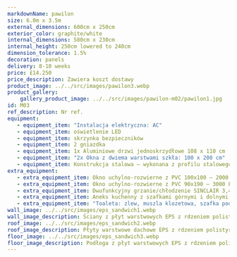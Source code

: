 ```yaml
---
markdownName: pawilon
size: 6.0m x 3.5m
external_dimensions: 600cm x 250cm
exterior_color: graphite/white
internal_dimensions: 580cm x 230cm
internal_height: 250cm lowered to 240cm
dimension_tolerance: 1.5%
decoration: panels
delivery: 8-10 weeks
price: £14.250
price_description: Zawiera koszt dostawy
product_image: ../../src/images/pawilon3.webp
product_gallery:
    gallery_product_image: ../../src/images/pawilon-m02/pawilon1.jpg
id: M03
ref_description: Nr ref.
equipment: 
   - equipment_item: "Instalacja elektryczna: AC"
   - equipment_item: oświetlenie LED
   - equipment_item: skrzynka bezpieczników
   - equipment_item: 2 gniazdka
   - equipment_item: 1x Aluminiowe drzwi jednoskrzydłowe 108 x 110 cm
   - equipment_item: "2x Okna z dwiema warstwami szkła: 100 x 200 cm"
   - equipment_item: Konstrukcja stalowa – wykonana z profilu stalowego 50x50x4 mm, w tym haki transportowe
extra_equipment:
   - extra_equipment_item: Okno uchylno-rozwierne z PVC 100x100 – 2000 PLN
   - extra_equipment_item: Okno uchylno-rozwierne z PVC 90x190 – 3000 PLN
   - extra_equipment_item: Dwufunkcyjny grzanie/chłodzenie SINCLAIR 3,4 kW – 4840 PLN
   - extra_equipment_item: Aneks kuchenny z szafkami górnymi i dolnymi, blatem, zlewem, kranem – 2300 PLN
   - extra_equipment_item: "Toaleta: zlew, muszla klozetowa, szafka pod zlewem, małe okno, podgrzewacz wody – 2000 PLN"
wall_image: ../../src/images/eps_sandwich1.webp
wall_image_description: Ściany z płyt warstwowych EPS z rdzeniem polistyrenowym o grubości 10 cm – współczynnik przenikania ciepła dla polistyrenu wynosi 0,38 W/m2K.
roof_image: ../../src/images/eps_sandwich2.webp
roof_image_description: Płyty warstwowe dachowe EPS z rdzeniem polistyrenowym o grubości 10 cm – współczynnik przenikania ciepła dla polistyrenu wynosi 0,38 W/m2K.
floor_image: ../../src/images/eps_sandwich3.webp
floor_image_description: Podłoga z płyt warstwowych EPS z rdzeniem poliuretanowym o grubości 10 cm + płyta OSB + podłoga winylowa - współczynnik przenikania ciepła dla poliuretanu wynosi 0,22 W/m2K.
---
```

